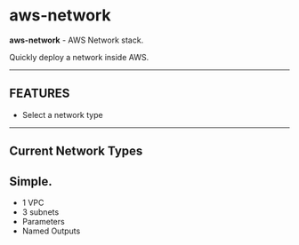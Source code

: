 # aws-network
**aws-network** - AWS Network stack.

Quickly deploy a network inside AWS.

------------
FEATURES
------------
* Select a network type  

------------
Current Network Types
------------
Simple.
------------
* 1 VPC  
* 3 subnets  
* Parameters  
* Named Outputs